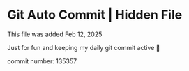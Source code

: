 # Git Auto Commit | Hidden File

This file was added Feb 12, 2025

Just for fun and keeping my daily git commit active 🤪

commit number: 135357
